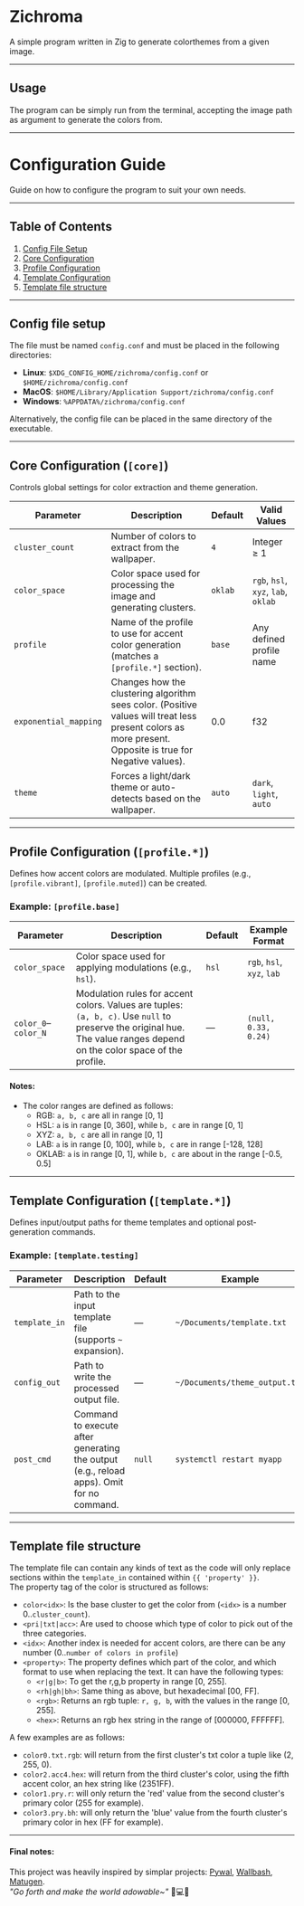 # Zichroma
A simple program written in Zig to generate colorthemes from a given image.

---

## Usage
The program can be simply run from the terminal, accepting the image path as argument to generate the colors from.

---

# Configuration Guide
Guide on how to configure the program to suit your own needs.

---

## Table of Contents
1. [Config File Setup](#config-file-setup)
2. [Core Configuration](#core-configuration-core)
3. [Profile Configuration](#profile-configuration-profile)
4. [Template Configuration](#template-configuration-template)
5. [Template file structure](#template-file-structure)

---

## Config file setup
The file must be named `config.conf` and must be placed in the following directories:
- **Linux**: `$XDG_CONFIG_HOME/zichroma/config.conf` or `$HOME/zichroma/config.conf`
- **MacOS**: `$HOME/Library/Application Support/zichroma/config.conf`
- **Windows**: `%APPDATA%/zichroma/config.conf`  

Alternatively, the config file can be placed in the same directory of the executable.

---

## Core Configuration (`[core]`)
Controls global settings for color extraction and theme generation.

| Parameter         | Description                                                                                  | Default | Valid Values                     |
|-------------------|----------------------------------------------------------------------------------------------|---------|----------------------------------|
| `cluster_count`   | Number of colors to extract from the wallpaper.                                              | `4`     | Integer ≥ 1                      |
| `color_space`     | Color space used for processing the image and generating clusters.                           | `oklab`   | `rgb`, `hsl`, `xyz`, `lab`, `oklab`       |
| `profile`         | Name of the profile to use for accent color generation (matches a `[profile.*]` section).    | `base`  | Any defined profile name         |
| `exponential_mapping`           | Changes how the clustering algorithm sees color. (Positive values will treat less present colors as more present. Opposite is true for Negative values).                            | 0.0  | f32          |
| `theme`           | Forces a light/dark theme or auto-detects based on the wallpaper.                            | `auto`  | `dark`, `light`, `auto`          |

---

## Profile Configuration (`[profile.*]`)
Defines how accent colors are modulated. Multiple profiles (e.g., `[profile.vibrant]`, `[profile.muted]`) can be created.

### Example: `[profile.base]`
| Parameter         | Description                                                                                  | Default | Example Format                   |
|-------------------|----------------------------------------------------------------------------------------------|---------|----------------------------------|
| `color_space`     | Color space used for applying modulations (e.g., `hsl`).                                                                                                                  | `hsl`   | `rgb`, `hsl`, `xyz`, `lab`       |
| `color_0`–`color_N` | Modulation rules for accent colors. Values are tuples: `(a, b, c)`. Use `null` to preserve the original hue. The value ranges depend on the color space of the profile. | —       | `(null, 0.33, 0.24)`             |

#### Notes:
- The color ranges are defined as follows:
   - RGB: `a, b, c` are all in range \[0, 1\]
   - HSL: `a` is in range \[0, 360\], while `b, c` are in range \[0, 1\]
   - XYZ: `a, b, c` are all in range \[0, 1\]
   - LAB: `a` is in range \[0, 100\], while `b, c` are in range \[-128, 128\]
   - OKLAB: `a` is in range \[0, 1\], while `b, c` are about in the range \[-0.5, 0.5\]

---

## Template Configuration (`[template.*]`)
Defines input/output paths for theme templates and optional post-generation commands.

### Example: `[template.testing]`
| Parameter         | Description                                                                                  | Default | Example                          |
|-------------------|----------------------------------------------------------------------------------------------|---------|----------------------------------|
| `template_in`     | Path to the input template file (supports `~` expansion).                                    | —       | `~/Documents/template.txt`       |
| `config_out`      | Path to write the processed output file.                                                     | —       | `~/Documents/theme_output.txt`   |
| `post_cmd`        | Command to execute after generating the output (e.g., reload apps). Omit for no command.      | `null`  | `systemctl restart myapp`       |

---

## Template file structure
The template file can contain any kinds of text as the code will only replace sections within the `template_in` contained within `{{ 'property' }}`.  
The property tag of the color is structured as follows:
- `color<idx>`: Is the base cluster to get the color from (`<idx>` is a number 0..`cluster_count`).
- `<pri|txt|acc>`: Are used to choose which type of color to pick out of the three categories.
- `<idx>`: Another index is needed for accent colors, are there can be any number (0..`number of colors in profile`)
- `<property>`: The property defines which part of the color, and which format to use when replacing the text. It can have the following types:
   - `<r|g|b>`: To get the r,g,b property in range \[0, 255\].
   - `<rh|gh|bh>`: Same thing as above, but hexadecimal \[00, FF\].
   - `<rgb>`: Returns an rgb tuple: `r, g, b`, with the values in the range \[0, 255\].
   - `<hex>`: Returns an rgb hex string in the range of \[000000, FFFFFF\].  

A few examples are as follows:
- `color0.txt.rgb`: will return from the first cluster's txt color a tuple like (2, 255, 0).
- `color2.acc4.hex`: will return from the third cluster's color, using the fifth accent color, an hex string like (2351FF).
- `color1.pry.r`: will only return the 'red' value from the second cluster's primary color (255 for example).
- `color3.pry.bh`: will only return the 'blue' value from the fourth cluster's primary color in hex (FF for example).

---

#### Final notes:
This project was heavily inspired by simplar projects: [Pywal](https://github.com/dylanaraps/pywal), [Wallbash](https://github.com/prasanthrangan/hyprdots/wiki/Wallbash), [Matugen](https://github.com/InioX/matugen).  
*"Go forth and make the world adowable~"* 🐺💻🎨
